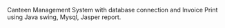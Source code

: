 Canteen Management System with database connection and Invoice Print using Java swing, Mysql, Jasper report. 